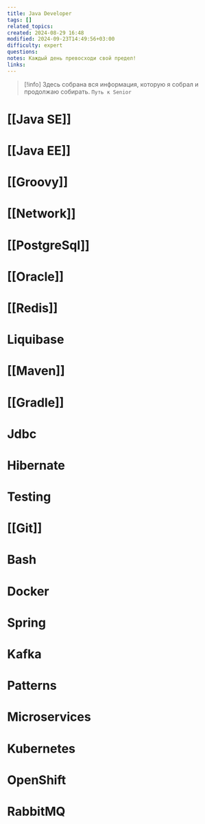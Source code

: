 ```yaml
---
title: Java Developer
tags: []
related_topics: 
created: 2024-08-29 16:48
modified: 2024-09-23T14:49:56+03:00
difficulty: expert
questions: 
notes: Каждый день превосходи свой предел!
links: 
---
```



> [!info] Здесь собрана вся информация, которую я собрал и продолжаю собирать. 
> `Путь к Senior` 

# [[Java SE]]
# [[Java EE]]
# [[Groovy]]

# [[Network]]
# [[PostgreSql]]
# [[Oracle]]
# [[Redis]]
# Liquibase
# [[Maven]]
# [[Gradle]]
# Jdbc
# Hibernate
# Testing
# [[Git]]
# Bash
# Docker
# Spring 
# Kafka
# Patterns
# Microservices
# Kubernetes
# OpenShift
# RabbitMQ

